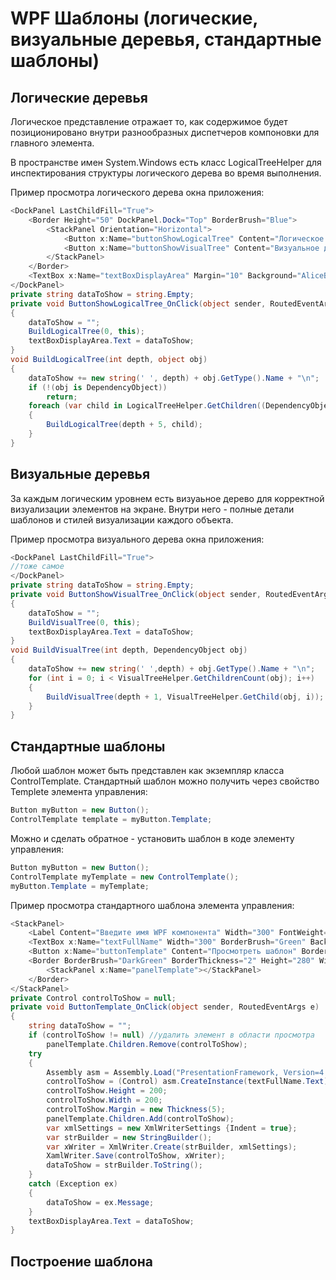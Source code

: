 # WPF Шаблоны (логические, визуальные деревья, стандартные шаблоны)







## Логические деревья

Логическое представление отражает то, как содержимое будет позиционировано внутри разнообразных диспетчеров компоновки для главного элемента.

В пространстве имен System.Windows есть класс LogicalTreeHelper для инспектирования структуры логического дерева во время выполнения.

Пример просмотра логического дерева окна приложения:
```csharp
<DockPanel LastChildFill="True">
    <Border Height="50" DockPanel.Dock="Top" BorderBrush="Blue">
        <StackPanel Orientation="Horizontal">
            <Button x:Name="buttonShowLogicalTree" Content="Логическое дерево" Margin="4" BorderBrush="Blue" Height="40" Click="ButtonShowLogicalTree_OnClick"/>
            <Button x:Name="buttonShowVisualTree" Content="Визуальное дерево" BorderBrush="Blue" Height="40" Click="ButtonShowVisualTree_OnClick"></Button>
        </StackPanel>
    </Border>
    <TextBox x:Name="textBoxDisplayArea" Margin="10" Background="AliceBlue" IsReadOnly="True" BorderBrush="Red" VerticalScrollBarVisibility="Auto" HorizontalScrollBarVisibility="Auto"/>
</DockPanel>
private string dataToShow = string.Empty;
private void ButtonShowLogicalTree_OnClick(object sender, RoutedEventArgs e)
{
    dataToShow = "";
    BuildLogicalTree(0, this);
    textBoxDisplayArea.Text = dataToShow;
}
void BuildLogicalTree(int depth, object obj)
{
    dataToShow += new string(' ', depth) + obj.GetType().Name + "\n";
    if (!(obj is DependencyObject))
        return;
    foreach (var child in LogicalTreeHelper.GetChildren((DependencyObject)obj))
    {
        BuildLogicalTree(depth + 5, child);
    }
}
```

## Визуальные деревья

За каждым логическим уровнем есть визуаьное дерево для корректной визуализации элементов на экране. Внутри него - полные детали шаблонов и стилей визуализации каждого объекта.

Пример просмотра визуального дерева окна приложения:
```csharp
<DockPanel LastChildFill="True">
//тоже самое
</DockPanel>
private string dataToShow = string.Empty;
private void ButtonShowVisualTree_OnClick(object sender, RoutedEventArgs e)
{
    dataToShow = "";
    BuildVisualTree(0, this);
    textBoxDisplayArea.Text = dataToShow;
}
void BuildVisualTree(int depth, DependencyObject obj)
{
    dataToShow += new string(' ',depth) + obj.GetType().Name + "\n";
    for (int i = 0; i < VisualTreeHelper.GetChildrenCount(obj); i++)
    {
        BuildVisualTree(depth + 1, VisualTreeHelper.GetChild(obj, i));
    }
}    
```

## Стандартные шаблоны

Любой шаблон может быть представлен как экземпляр класса ControlTemplate. Стандартный шаблон можно получить через свойство Templete элемента управления:
```csharp
Button myButton = new Button();
ControlTemplate template = myButton.Template; 
```
Можно и сделать обратное - установить шаблон в коде элементу управления:
```csharp
Button myButton = new Button();
ControlTemplate myTemplate = new ControlTemplate();
myButton.Template = myTemplate;
```

Пример просмотра стандартного шаблона элемента управления:
```csharp
<StackPanel>
    <Label Content="Введите имя WPF компонента" Width="300" FontWeight="DemiBold"/>
    <TextBox x:Name="textFullName" Width="300" BorderBrush="Green" Background="BlanchedAlmond" Height="22" Text="System.Windows.Controls.Button"/>
    <Button x:Name="buttonTemplate" Content="Просмотреть шаблон" BorderBrush="Green" Height="30" Width="150" Margin="5" HorizontalAlignment="Left" Click="ButtonTemplate_OnClick"/>
    <Border BorderBrush="DarkGreen" BorderThickness="2" Height="280" Width="280" Margin="10" Background="LightGreen">
        <StackPanel x:Name="panelTemplate"></StackPanel>
    </Border>
</StackPanel>
private Control controlToShow = null;
private void ButtonTemplate_OnClick(object sender, RoutedEventArgs e)
{
    string dataToShow = "";
    if (controlToShow != null) //удалить элемент в области просмотра
        panelTemplate.Children.Remove(controlToShow);
    try
    {
        Assembly asm = Assembly.Load("PresentationFramework, Version=4.0.0.0, Culture=neutral, PublicKeyToken=31bf3856ad364e35" );
        controlToShow = (Control) asm.CreateInstance(textFullName.Text);
        controlToShow.Height = 200;
        controlToShow.Width = 200;
        controlToShow.Margin = new Thickness(5);
        panelTemplate.Children.Add(controlToShow);
        var xmlSettings = new XmlWriterSettings {Indent = true};
        var strBuilder = new StringBuilder();
        var xWriter = XmlWriter.Create(strBuilder, xmlSettings);
        XamlWriter.Save(controlToShow, xWriter);
        dataToShow = strBuilder.ToString();
    }
    catch (Exception ex)
    {
        dataToShow = ex.Message;
    }
    textBoxDisplayArea.Text = dataToShow;
}
```

## Построение шаблона












